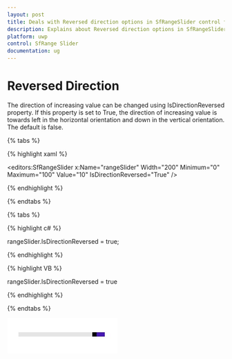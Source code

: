 ```yaml
---
layout: post
title: Deals with Reversed direction options in SfRangeSlider control for UWP
description: Explains about Reversed direction options in SfRangeSlider control for UWP   
platform: uwp
control: SfRange Slider 
documentation: ug
---
```


# Reversed Direction

The direction of increasing value can be changed using IsDirectionReversed property. If this property is set to True, the direction of increasing value is towards left in the horizontal orientation and down in the vertical orientation. The default is false. 


{% tabs %}

{% highlight xaml %}

<editors:SfRangeSlider x:Name="rangeSlider" Width="200" Minimum="0" Maximum="100" Value="10" IsDirectionReversed="True"  />

{% endhighlight %}

{% endtabs %}

{% tabs %}

{% highlight c# %}

   rangeSlider.IsDirectionReversed = true;

{% endhighlight %}

{% highlight VB %}

  rangeSlider.IsDirectionReversed = true

{% endhighlight %}

{% endtabs %}

![RangeSlider IsDirectionReversed view](Direction-Reversed_images/Direction-Reversed_img1.jpg)





